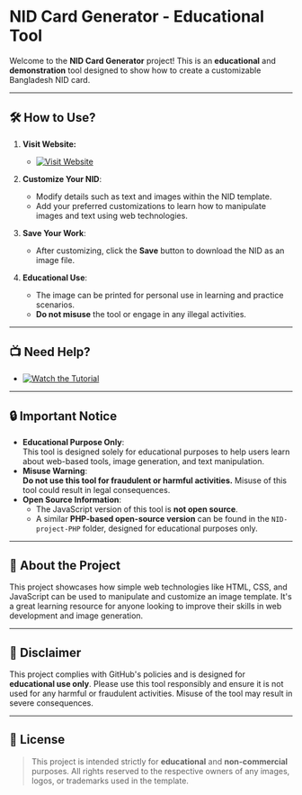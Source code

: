# NID Card Generator - Educational Tool

Welcome to the **NID Card Generator** project! This is an **educational** and **demonstration** tool designed to show how to create a customizable Bangladesh NID card.  

---

## 🛠️ How to Use?

1. **Visit Website:**

    - [![Visit Website](https://img.shields.io/badge/Visit-Website-blue?style=for-the-badge)](https://sujon0xff.github.io/nid/)
      
2. **Customize Your NID**:  
   - Modify details such as text and images within the NID template.  
   - Add your preferred customizations to learn how to manipulate images and text using web technologies.  
3. **Save Your Work**:  
   - After customizing, click the **Save** button to download the NID as an image file.  
4. **Educational Use**:  
   - The image can be printed for personal use in learning and practice scenarios.  
   - **Do not misuse** the tool or engage in any illegal activities.  

---

## 📺 Need Help?

   - [![Watch the Tutorial](https://img.shields.io/badge/Watch-Tutorial-red?style=for-the-badge&logo=youtube)](https://youtu.be/2nXoiIuKBrs?si=72eQoBnBNx20Co4Z)

---

## 🔒 Important Notice  
- **Educational Purpose Only**:  
   This tool is designed solely for educational purposes to help users learn about web-based tools, image generation, and text manipulation.  
- **Misuse Warning**:  
   **Do not use this tool for fraudulent or harmful activities.** Misuse of this tool could result in legal consequences.  
- **Open Source Information**:  
   - The JavaScript version of this tool is **not open source**.  
   - A similar **PHP-based open-source version** can be found in the `NID-project-PHP` folder, designed for educational purposes only.

---

## 🚀 About the Project  
This project showcases how simple web technologies like HTML, CSS, and JavaScript can be used to manipulate and customize an image template. It's a great learning resource for anyone looking to improve their skills in web development and image generation.  

---

## 📢 Disclaimer  
This project complies with GitHub's policies and is designed for **educational use only**. Please use this tool responsibly and ensure it is not used for any harmful or fraudulent activities. Misuse of the tool may result in severe consequences.  

---

## 📝 License  
> This project is intended strictly for **educational** and **non-commercial** purposes. All rights reserved to the respective owners of any images, logos, or trademarks used in the template.

